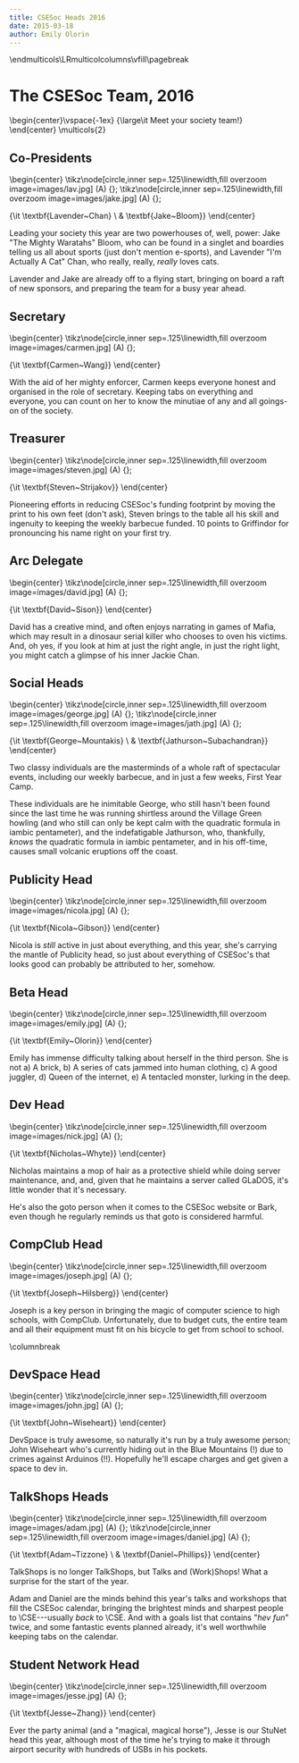 ```yaml
---
title: CSESoc Heads 2016
date: 2015-03-18
author: Emily Olorin
---
```


\endmulticols\LRmulticolcolumns\vfill\pagebreak

The CSESoc Team, 2016
=====================

\begin{center}\vspace{-1ex}
{\large\it Meet your society team!}
\end{center}
\multicols{2}

Co-Presidents
-------------

\begin{center}
\tikz\node[circle,inner sep=.125\linewidth,fill overzoom image=images/lav.jpg] (A) {};
\tikz\node[circle,inner sep=.125\linewidth,fill overzoom image=images/jake.jpg] (A) {};

{\it \textbf{Lavender~Chan} \\
  \& \textbf{Jake~Bloom}}
\end{center}

Leading your society this year are two powerhouses of, well, power: 
Jake "The Mighty Waratahs" Bloom, who can be found in a singlet and boardies
 telling us all about sports (just don't mention e-sports),
and Lavender "I'm Actually A Cat" Chan, who really, really, _really_ loves
cats.

Lavender and Jake are already off to a flying start, bringing on board
a raft of new sponsors, and preparing the team for a busy year ahead.

Secretary
---------

\begin{center}
\tikz\node[circle,inner sep=.125\linewidth,fill overzoom image=images/carmen.jpg] (A) {};

{\it \textbf{Carmen~Wang}}
\end{center}

With the aid of her mighty enforcer, Carmen keeps everyone honest and
organised in the role of secretary.  Keeping tabs on everything and
everyone, you can count on her to know the minutiae of any and all
goings-on of the society. 

Treasurer
---------

\begin{center}
\tikz\node[circle,inner sep=.125\linewidth,fill overzoom image=images/steven.jpg] (A) {};

{\it \textbf{Steven~Strijakov}}
\end{center}

Pioneering efforts in reducing CSESoc's funding footprint by moving 
the print to his own feet (don't ask), 
Steven brings to the table all his skill and ingenuity to
keeping the weekly barbecue funded. 10 points to Griffindor
for pronouncing his name right on your first try.

Arc Delegate
------------

\begin{center}
\tikz\node[circle,inner sep=.125\linewidth,fill overzoom image=images/david.jpg] (A) {};

{\it \textbf{David~Sison}}
\end{center}

David has a creative mind, and often enjoys narrating in games of Mafia, 
which may result in a dinosaur serial killer who chooses to oven his victims. 
And, oh yes, if you look at him at just the right
angle, in just the right light, you might catch a glimpse of his inner
Jackie Chan.

Social Heads
------------

\begin{center}
\tikz\node[circle,inner sep=.125\linewidth,fill overzoom image=images/george.jpg] (A) {};
\tikz\node[circle,inner sep=.125\linewidth,fill overzoom image=images/jath.jpg] (A) {};

{\it \textbf{George~Mountakis} \\
  \& \textbf{Jathurson~Subachandran}}
\end{center}

Two classy individuals are the masterminds of a whole raft of
spectacular events, including our weekly barbecue, and in just a few
weeks, First Year Camp.

These individuals are he inimitable George, who still hasn't been found since the last
time he was running shirtless around the Village Green howling
(and who still can only be kept calm with the quadratic
formula in iambic pentameter), and the indefatigable Jathurson,
who, thankfully, _knows_ the quadratic formula in iambic pentameter,
and in his off-time, causes small volcanic eruptions off the coast.

Publicity Head
--------------

\begin{center}
\tikz\node[circle,inner sep=.125\linewidth,fill overzoom image=images/nicola.jpg] (A) {};

{\it \textbf{Nicola~Gibson}}
\end{center}

Nicola is _still_ active in just about everything, and this year,
she's carrying the mantle of Publicity head, so just about everything
of CSESoc's that looks good can probably be attributed to her,
somehow.

Beta Head
---------

\begin{center}
\tikz\node[circle,inner sep=.125\linewidth,fill overzoom image=images/emily.jpg] (A) {};

{\it \textbf{Emily~Olorin}}
\end{center}

Emily has immense difficulty talking about herself in the third
person. She is not a) A brick, b) A series of cats jammed into human clothing, 
c) A good juggler, d) Queen of the internet, e) A tentacled monster, lurking in the deep.


Dev Head
--------

\begin{center}
\tikz\node[circle,inner sep=.125\linewidth,fill overzoom image=images/nick.jpg] (A) {};

{\it \textbf{Nicholas~Whyte}}
\end{center}

Nicholas maintains a mop of hair as a protective shield while doing
server maintenance, and, and, given that he maintains a server called
GLaDOS, it's little wonder that it's necessary.

He's also the goto person when it comes to the CSESoc website or Bark,
even though he regularly reminds us that goto is considered harmful.

CompClub Head
-------------

\begin{center}
\tikz\node[circle,inner sep=.125\linewidth,fill overzoom image=images/joseph.jpg] (A) {};

{\it \textbf{Joseph~Hilsberg}}
\end{center}

Joseph is a key person in bringing the magic of computer science to
high schools, with CompClub.  Unfortunately, due to budget cuts, the
entire team and all their equipment must fit on his bicycle to get
from school to school.

\columnbreak

DevSpace Head
-------------

\begin{center}
\tikz\node[circle,inner sep=.125\linewidth,fill overzoom image=images/john.jpg] (A) {};

{\it \textbf{John~Wiseheart}}
\end{center}

DevSpace is truly awesome, so naturally it's run by a truly awesome
person; John Wiseheart who's currently hiding out in the Blue Mountains 
 (!) due to crimes against Arduinos (!!). Hopefully he'll escape charges 
and get given a space to dev in.

TalkShops Heads
---------------

\begin{center}
\tikz\node[circle,inner sep=.125\linewidth,fill overzoom image=images/adam.jpg] (A) {};
\tikz\node[circle,inner sep=.125\linewidth,fill overzoom image=images/daniel.jpg] (A) {};

{\it \textbf{Adam~Tizzone} \\
  \& \textbf{Daniel~Phillips}}
\end{center}

TalkShops is no longer TalkShops, but Talks and (Work)Shops! What a 
surprise for the start of the year.

Adam and Daniel are the minds behind this year's talks and
workshops that fill the CSESoc calendar, bringing the brightest minds
and sharpest people to \CSE---usually _back_ to \CSE.  And with a
goals list that contains "_hev fun_" twice, and some fantastic events
planned already, it's well worthwhile keeping tabs on the calendar.


Student Network Head
--------------------

\begin{center}
\tikz\node[circle,inner sep=.125\linewidth,fill overzoom image=images/jesse.jpg] (A) {};

{\it \textbf{Jesse~Zhang}}
\end{center}

Ever the party animal (and a "magical, magical horse"), Jesse
is our StuNet head this year, although
most of the time he's trying to make it through airport security with 
hundreds of USBs in his pockets.
